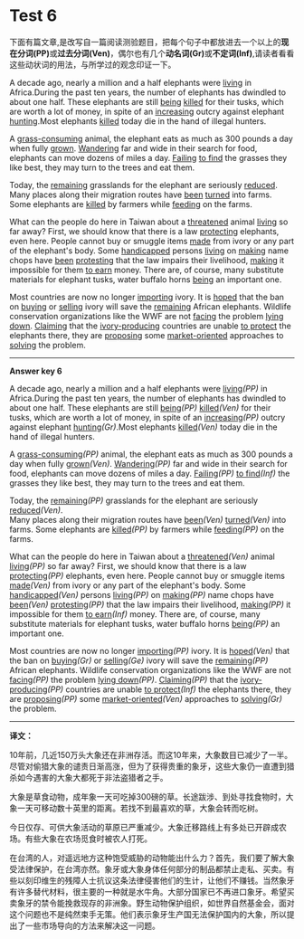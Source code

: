 # Test 6

下面有篇文章,是改写自一篇阅读测验题目，把每个句子中都放进去一个以上的<b>现在分词(PP)</b>或<b>过去分词(Ven)</b>，偶尔也有几个<b>动名词(Gr)</b>或<b>不定词(Inf)</b>,请读者看看这些动状词的用法，与所学过的观念印证一下。  

A decade ago, nearly a million and a half elephants were <u>living</u> in Africa.During the past ten years, the number of elephants has dwindled to about one half. These elephants are still <u>being</u> <u>killed</u> for their tusks, which are worth a lot of money, in spite of an <u>increasing</u> outcry against elephant <u>hunting</u>.Most elephants <u>killed</u> today die in the hand of illegal hunters.  

A <u>grass-consuming</u> animal, the elephant eats as much as 300 pounds a day when fully <u>grown</u>. <u>Wandering</u> far and wide in their search for food, elephants can move dozens of miles a day. <u>Failing</u> <u>to find</u> the grasses they like best, they may turn to the trees and eat them.   

Today, the <u>remaining</u> grasslands for the elephant are seriously <u>reduced</u>.  
Many places along their migration routes have <u>been</u> <u>turned</u> into farms. Some elephants are <u>killed</u> by farmers while <u>feeding</u> on the farms.  

What can the people do here in Taiwan about a <u>threatened</u> animal <u>living</u> so far away? First, we should know that there is a law <u>protecting</u> elephants, even here. People cannot buy or smuggle items <u>made</u> from ivory or any part of the elephant's body. Some <u>handicapped</u> persons <u>living</u> on <u>making</u> name chops have <u>been</u> <u>protesting</u> that the law impairs their livelihood, <u>making</u> it impossible for them <u>to earn</u> money. There are, of course, many substitute materials for elephant tusks, water buffalo horns <u>being</u> an important one.    

Most countries are now no longer <u>importing</u> ivory. It is <u>hoped</u> that the ban on <u>buying</u> or <u>selling</u> ivory will save the <u>remaining</u> African elephants. Wildlife conservation organizations like the WWF are not <u>facing</u> the problem <u>lying down</u>. <u>Claiming</u> that the <u>ivory-producing</u> countries are unable <u>to protect</u> the elephants there, they are <u>proposing</u> some <u>market-oriented</u> approaches to <u>solving</u> the problem.    

----

**Answer key 6**  

A decade ago, nearly a million and a half elephants were <u>living</u><em>(PP)</em> in Africa.During the past ten years, the number of elephants has dwindled to about one half. These elephants are still <u>being</u><em>(PP)</em> <u>killed</u><em>(Ven)</em> for their tusks, which are worth a lot of money, in spite of an <u>increasing</u><em>(PP)</em> outcry against elephant <u>hunting</u><em>(Gr)</em>.Most elephants <u>killed</u><em>(Ven)</em> today die in the hand of illegal hunters.  

A <u>grass-consuming</u><em>(PP)</em> animal, the elephant eats as much as 300 pounds a day when fully <u>grown</u><em>(Ven)</em>. <u>Wandering</u><em>(PP)</em> far and wide in their search for food, elephants can move dozens of miles a day. <u>Failing</u><em>(PP)</em> <u>to find</u><em>(Inf)</em> the grasses they like best, they may turn to the trees and eat them.   

Today, the <u>remaining</u><em>(PP)</em> grasslands for the elephant are seriously <u>reduced</u><em>(Ven)</em>.  
Many places along their migration routes have <u>been</u><em>(Ven)</em> <u>turned</u><em>(Ven)</em> into farms. Some elephants are <u>killed</u><em>(PP)</em> by farmers while <u>feeding</u><em>(PP)</em> on the farms.  

What can the people do here in Taiwan about a <u>threatened</u><em>(Ven)</em> animal <u>living</u><em>(PP)</em> so far away? First, we should know that there is a law <u>protecting</u><em>(PP)</em> elephants, even here. People cannot buy or smuggle items <u>made</u><em>(Ven)</em> from ivory or any part of the elephant's body. Some <u>handicapped</u><em>(Ven)</em> persons <u>living</u><em>(PP)</em> on <u>making</u><em>(PP)</em> name chops have <u>been</u><em>(Ven)</em> <u>protesting</u><em>(PP)</em> that the law impairs their livelihood, <u>making</u><em>(PP)</em> it impossible for them <u>to earn</u><em>(Inf)</em> money. There are, of course, many substitute materials for elephant tusks, water buffalo horns <u>being</u><em>(PP)</em> an important one.    

Most countries are now no longer <u>importing</u><em>(PP)</em> ivory. It is <u>hoped</u><em>(Ven)</em> that the ban on <u>buying</u><em>(Gr)</em> or <u>selling</u><em>(Ge)</em> ivory will save the <u>remaining</u><em>(PP)</em> African elephants. Wildlife conservation organizations like the WWF are not <u>facing</u><em>(PP)</em> the problem <u>lying down</u><em>(PP)</em>. <u>Claiming</u><em>(PP)</em> that the <u>ivory-producing</u><em>(PP)</em> countries are unable <u>to protect</u><em>(Inf)</em> the elephants there, they are <u>proposing</u><em>(PP)</em> some <u>market-oriented</u><em>(Ven)</em> approaches to <u>solving</u><em>(Gr)</em> the problem. 

----

**译文：**  

10年前，几近150万头大象还在非洲存活。而这10年来，大象数目已减少了一半。尽管对偷猎大象的谴责日渐高涨，但为了获得贵重的象牙，这些大象仍一直遭到猎杀如今遇害的大象大都死于非法盗猎者之手。  

大象是草食动物，成年象一天可吃掉300磅的草。长途跋涉、到处寻找食物时，大象一天可移动数十英里的距离。若找不到最喜欢的草，大象会转而吃树。  

今日仅存、可供大象活动的草原已严重减少。大象迁移路线上有多处已开辟成农场。有些大象在农场觅食时被农人打死。  

在台湾的人，对遥远地方这种饱受威胁的动物能出什么力？首先，我们要了解大象受法律保护，在台湾亦然。象牙或大象身体任何部分的制品都禁止走私、买卖。有些以刻印维生的残障人士抗议这条法律侵害他们的生计，让他们不赚钱。当然象牙有许多替代材料，很主要的一种就是水牛角。大部分国家已不再进口象牙。希望买卖象牙的禁令能挽救现存的非洲象。野生动物保护组织，如世界自然基金会，面对这个问题也不是纯然束手无策。他们表示象牙生产国无法保护国内的大象，所以提出了一些市场导向的方法来解决这一问题。  